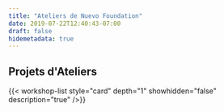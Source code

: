 ```yaml
---
title: "Ateliers de Nuevo Foundation"
date: 2019-07-22T12:40:43-07:00
draft: false
hidemetadata: true
---
```


## Projets d'Ateliers
{{< workshop-list style="card" depth="1" showhidden="false" description="true"  />}}

<!-- ## Contribuer
Vous souhaitez contribuer à l'amélioration de nos ateliers ou de notre site web ? Cliquez ici :  **[Directives pour les contributeurs aux ateliers](guidelines/)** -->
